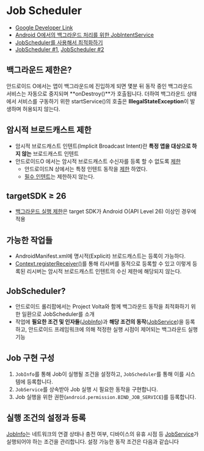 # Job Scheduler
- [Google Developer Link](https://developer.android.com/reference/android/app/job/JobScheduler)
- [Android O에서의 백그라운드 처리를 위한 JobIntentService](https://medium.com/til-kotlin-ko/android-o%EC%97%90%EC%84%9C%EC%9D%98-%EB%B0%B1%EA%B7%B8%EB%9D%BC%EC%9A%B4%EB%93%9C-%EC%B2%98%EB%A6%AC%EB%A5%BC-%EC%9C%84%ED%95%9C-jobintentservice-250af2f7783c)
- [JobScheduler를 사용해서 최적화하기](http://blog.naver.com/horajjan/220854102354)
- [JobScheduler #1](http://tourspace.tistory.com/38),  [JobScheduler #2](http://tourspace.tistory.com/39)

## 백그라운드 제한은?
안드로이드 O에서는 앱이 백그라운드에 진입하게 되면 몇분 뒤 동작 중인 백그라운드 서비스는 자동으로 중지되며 **onDestroy()**가 호출됩니다. 더하여 백그라운드 상태에서 서비스를 구동하기 위한 startService()의 호출은 **IllegalStateException**이 발생하며 허용되지 않는다.

## 암시적 브로드캐스트 제한
- 암시적 브로드캐스트 인텐트(Implicit Broadcast Intent)란 **특정 앱을 대상으로 하지 않는** 브로드캐스트 인텐트
- 안드로이드O 에서는 암시적 브로드캐스트 수신자를 등록 할 수 없도록 [제한](https://developer.android.com/about/versions/oreo/background#broadcasts)
	- 안드로이드N 상에서는 특정 인텐트 동작을 [제한](https://developer.android.com/topic/performance/background-optimization) 하였다.
	- [필수 인텐트](https://developer.android.com/guide/components/broadcast-exceptions)는 제한하지 않는다.

## targetSDK ≥ 26
- [백그라운드 실행 제한](https://developer.android.com/preview/features/background.htl)은 target SDK가 Android O(API Level 26) 이상인 경우에 적용

## 가능한 작업들
- AndroidManifest.xml에 명시적(Explicit) 브로드캐스트는 등록이 가능하다.
- [Context.registerReceiver()](https://developer.android.com/reference/android/content/Context.html#registerReceiver%28android.content.BroadcastReceiver,%20android.content.IntentFilter%29)를 통해 리시버를 동적으로 등록할 수 있고 이렇게 등록된 리시버는 암시적 브로드캐스트 인텐트의 수신 제한에 해당되지 않는다.

## JobScheduler?
- 안드로이드 롤리팝에서는 Project Volta와 함께 백그라운드 동작을 최적화하기 위한 일환으로 JobScheduler를 소개
- 작업에 **필요한 조건 및 인자들**([JobInfo](https://developer.android.com/reference/android/app/job/JobInfo))과 **해당 조건의 동작**([JobService](https://developer.android.com/reference/android/app/job/JobService))을 등록하고, 안드로이드 프레임워크에 의해 적정한 실행 시점이 제어되는 백그라운드 실행 기능

## Job 구현 구성
1.  `JobInfo`를 통해 Job이 실행될 조건을 설정하고,  `JobScheduler`를 통해 이를 시스템에 등록합니다.
2.  `JobService`를 상속받아 Job 실행 시 필요한 동작을 구현합니다.
3.  Job 실행을 위한 권한(`android.permission.BIND_JOB_SERVICE`)를 등록합니다.

## 실행 조건의 설정과 등록
[JobInfo](https://developer.android.com/reference/android/app/job/JobInfo)는 네트워크의 연결 상태나 충전 여부, 디바이스의 유휴 시점 등 [JobService](https://developer.android.com/reference/android/app/job/JobService)가 실행되어야 하는 조건을 관리합니다. 설정 가능한 동작 조건은 다음과 같습니다
<!--stackedit_data:
eyJoaXN0b3J5IjpbLTMxODU2NjU4NiwxOTI1OTA3ODksLTQ0OD
c5ODM3OSwtMTUyNTYxMTc3MSw3NDgyNjMwNzJdfQ==
-->